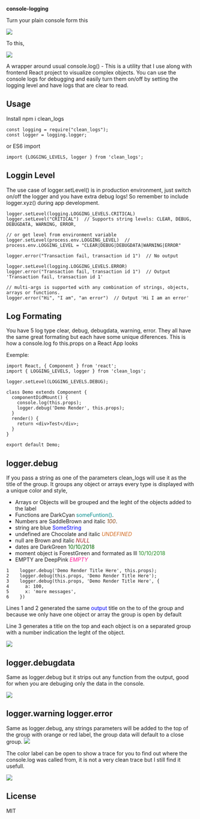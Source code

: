 **console-logging**

Turn your plain console form this

![](./images/before.png)

To this,

![](./images/after.png)

A wrapper around usual console.log() - This is a utility that I use along with frontend React project to visualize complex objects.
You can use the console logs for debugging and easily turn them on/off by setting the logging level and have logs that are clear to read.

## Usage

Install
npm i clean_logs

```
const logging = require("clean_logs");
const logger = logging.logger;
```

or ES6 import

```
import {LOGGING_LEVELS, logger } from 'clean_logs';
```

## Loggin Level

The use case of logger.setLevel() is in production environment, just switch on/off the logger and you have extra debug logs!
So remember to include logger.xyz() during app development.

```
logger.setLevel(logging.LOGGING_LEVELS.CRITICAL)
logger.setLevel("CRITICAL")  // Supports string levels: CLEAR, DEBUG, DEBUGDATA, WARNING, ERROR,

// or get level from environment variable
logger.setLevel(process.env.LOGGING_LEVEL)  // process.env.LOGGING_LEVEL = "CLEAR|DEBUG|DEBUGDATA|WARNING|ERROR"

logger.error("Transaction fail, transaction id 1")  // No output

logger.setLevel(logging.LOGGING_LEVELS.ERROR)
logger.error("Transaction fail, transaction id 1")  // Output 'Transaction fail, transaction id 1'

// multi-args is supported with any combination of strings, objects, arrays or functions.
logger.error("Hi", "I am", "an error")  // Output 'Hi I am an error'
```

## Log Formating

You have 5 log type clear, debug, debugdata, warning, error.
They all have the same great formating but each have some unique diferences.
This is how a console.log fo this.props on a React App looks

Exemple:

```
import React, { Component } from 'react';
import { LOGGING_LEVELS, logger } from 'clean_logs';

logger.setLevel(LOGGING_LEVELS.DEBUG);

class Demo extends Component {
  componentDidMount() {
    console.log(this.props);
    logger.debug('Demo Render', this.props);
  }
  render() {
    return <div>Test</div>;
  }
}

export default Demo;
```

## logger.debug

If you pass a string as one of the parameters clean_logs will use it as the title of the group.
It groups any object or arrays
every type is displayed with a unique color and style,

- Arrays or Objects will be grouped and the leght of the objects added to the label
- Functions are DarkCyan <span style="color:DarkCyan"> someFuntion()</span>.
- Numbers are SaddleBrown and italic <span style="color:SaddleBrown ; font-style: italic"> 100</span>.
- string are blue <span style="color:blue  "> SomeString</span>
- undefined are Chocolate and italic <span style="color:Chocolate ; font-style: italic"> UNDEFINED</span>
- null are Brown and italic <span style="color:Brown ; font-style: italic"> NULL</span>
- dates are DarkGreen <span style="color:DarkGreen  "> 10/10/2018</span>
- moment object is ForestGreen and formated as lll <span style="color:ForestGreen  "> 10/10/2018</span>
- EMPTY are DeepPink <span style="color:DeepPink ; font-style: italic"> EMPTY</span>

```
1    logger.debug('Demo Render Title Here', this.props);
2    logger.debug(this.props, 'Demo Render Title Here');
3    logger.debug(this.props, 'Demo Render Title Here', {
4      a: 100,
5      x: 'more messages',
6    })
```

Lines 1 and 2 generated the same <span style="color:blue  "> output </span> title on the to of the group and because we only have one object or array the group is open by default

Line 3 generates a title on the top and each object is on a separated group with a number indication the leght of the object.

![](./images/title.png)

## logger.debugdata

Same as logger.debug but it strips out any function from the output, good for when you are debuging only the data in the console.

![](./images/debugdata.png)

## logger.warning logger.error

Same as logger.debug, any strings parameters will be added to the top of the group with orange or red label, the group data will default to a close group.
![](./images/error.png)

The color label can be open to show a trace for you to find out where the console.log was called from, it is not a very clean trace but I still find it usefull.

![](./images/trace.png)

## License

MIT
